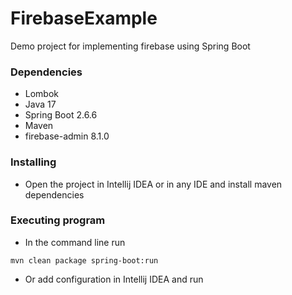 # FirebaseExample
Demo project for implementing firebase using Spring Boot


### Dependencies

* Lombok
* Java 17
* Spring Boot 2.6.6
* Maven
* firebase-admin 8.1.0

### Installing

* Open the project in Intellij IDEA or in any IDE and install maven dependencies

### Executing program

* In the command line run
```
mvn clean package spring-boot:run
```
* Or add configuration in Intellij IDEA and run

